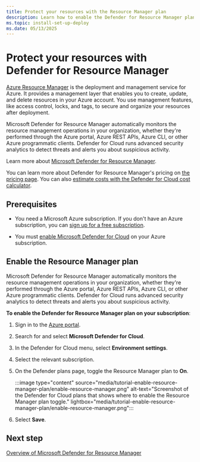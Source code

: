 ```yaml
---
title: Protect your resources with the Resource Manager plan
description: Learn how to enable the Defender for Resource Manager plan on your Azure subscription for Microsoft Defender for Cloud.
ms.topic: install-set-up-deploy
ms.date: 05/13/2025
---
```


# Protect your resources with Defender for Resource Manager

[Azure Resource Manager](/azure/azure-resource-manager/management/overview) is the deployment and management service for Azure. It provides a management layer that enables you to create, update, and delete resources in your Azure account. You use management features, like access control, locks, and tags, to secure and organize your resources after deployment.

Microsoft Defender for Resource Manager automatically monitors the resource management operations in your organization, whether they're performed through the Azure portal, Azure REST APIs, Azure CLI, or other Azure programmatic clients. Defender for Cloud runs advanced security analytics to detect threats and alerts you about suspicious activity.

Learn more about [Microsoft Defender for Resource Manager](defender-for-resource-manager-introduction.md).

You can learn more about Defender for Resource Manager's pricing on [the pricing page](https://azure.microsoft.com/pricing/details/defender-for-cloud/). You can also [estimate costs with the Defender for Cloud cost calculator](cost-calculator.md).

## Prerequisites

- You need a Microsoft Azure subscription. If you don't have an Azure subscription, you can [sign up for a free subscription](https://azure.microsoft.com/pricing/free-trial/).

- You must [enable Microsoft Defender for Cloud](get-started.md#enable-defender-for-cloud-on-your-azure-subscription) on your Azure subscription.

## Enable the Resource Manager plan

Microsoft Defender for Resource Manager automatically monitors the resource management operations in your organization, whether they're performed through the Azure portal, Azure REST APIs, Azure CLI, or other Azure programmatic clients. Defender for Cloud runs advanced security analytics to detect threats and alerts you about suspicious activity.

**To enable the Defender for Resource Manager plan on your subscription**:

1. Sign in to the [Azure portal](https://portal.azure.com).

1. Search for and select **Microsoft Defender for Cloud**.

1. In the Defender for Cloud menu, select **Environment settings**.

1. Select the relevant subscription.

1. On the Defender plans page, toggle the Resource Manager plan to **On**.

    :::image type="content" source="media/tutorial-enable-resource-manager-plan/enable-resource-manager.png" alt-text="Screenshot of the Defender for Cloud plans that shows where to enable the Resource Manager plan toggle." lightbox="media/tutorial-enable-resource-manager-plan/enable-resource-manager.png":::

1. Select **Save**.

## Next step

[Overview of Microsoft Defender for Resource Manager](defender-for-resource-manager-introduction.md)
